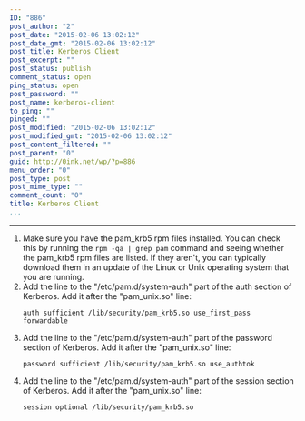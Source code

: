 ```yaml
---
ID: "886"
post_author: "2"
post_date: "2015-02-06 13:02:12"
post_date_gmt: "2015-02-06 13:02:12"
post_title: Kerberos Client
post_excerpt: ""
post_status: publish
comment_status: open
ping_status: open
post_password: ""
post_name: kerberos-client
to_ping: ""
pinged: ""
post_modified: "2015-02-06 13:02:12"
post_modified_gmt: "2015-02-06 13:02:12"
post_content_filtered: ""
post_parent: "0"
guid: http://0ink.net/wp/?p=886
menu_order: "0"
post_type: post
post_mime_type: ""
comment_count: "0"
title: Kerberos Client
...
```

---

<ol>
<li>Make sure you have the pam&#095;krb5 rpm files installed. You can check this by running the <code>rpm -qa | grep pam</code> command and seeing whether the pam_krb5 rpm files are listed. If they aren't, you can typically download them in an update of the Linux or Unix operating system that you are running.</li>
<li>Add the line to the "/etc/pam.d/system-auth" part of the auth section of Kerberos. Add it after the "pam&#095;unix.so" line:

<pre><code>auth sufficient /lib/security/pam_krb5.so use_first_pass forwardable
</code></pre></li>
<li>Add the line to the "/etc/pam.d/system-auth" part of the password section of Kerberos. Add it after the "pam&#095;unix.so" line:

<pre><code>password sufficient /lib/security/pam_krb5.so use_authtok
</code></pre></li>
<li>Add the line to the "/etc/pam.d/system-auth" part of the session section of Kerberos. Add it after the "pam&#095;unix.so" line:

<pre><code>session optional /lib/security/pam_krb5.so
</code></pre></li>
</ol>
